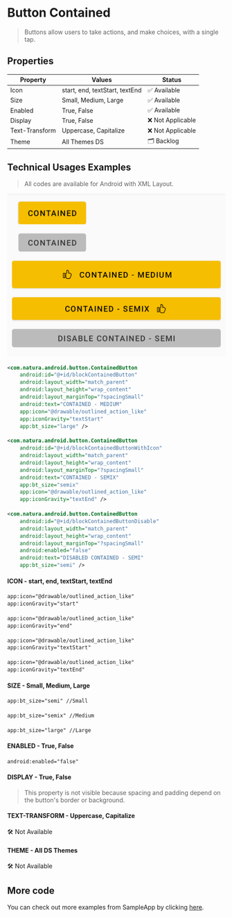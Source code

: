 # Button Contained

> Buttons allow users to take actions, and make choices, with a single tap.



## Properties

| Property       | Values                    | Status             |
| -------------- | ------------------------- | ------------------ |
| Icon           | start, end, textStart, textEnd         | ✅  Available      |
| Size           | Small, Medium, Large      | ✅  Available      |
| Enabled        | True, False               | ✅  Available      |
| Display        | True, False               | ❌  Not Applicable |
| Text-Transform | Uppercase, Capitalize     | ❌  Not Applicable  |
| Theme          | All Themes DS             | 🗂️  Backlog  |


## Technical Usages Examples

> All codes are available for Android with XML Layout.

![](./images/button_contained.png)

``` xml
<com.natura.android.button.ContainedButton
    android:id="@+id/blockContainedButton"
    android:layout_width="match_parent"
    android:layout_height="wrap_content"
    android:layout_marginTop="?spacingSmall"
    android:text="CONTAINED - MEDIUM"
    app:icon="@drawable/outlined_action_like"
    app:iconGravity="textStart"
    app:bt_size="large" />

<com.natura.android.button.ContainedButton
    android:id="@+id/blockContainedButtonWithIcon"
    android:layout_width="match_parent"
    android:layout_height="wrap_content"
    android:layout_marginTop="?spacingSmall"
    android:text="CONTAINED - SEMIX"
    app:bt_size="semix"
    app:icon="@drawable/outlined_action_like"
    app:iconGravity="textEnd" />

<com.natura.android.button.ContainedButton
    android:id="@+id/blockContainedButtonDisable"
    android:layout_width="match_parent"
    android:layout_height="wrap_content"
    android:layout_marginTop="?spacingSmall"
    android:enabled="false"
    android:text="DISABLED CONTAINED - SEMI"
    app:bt_size="semi" />
```


#### ICON - start, end, textStart, textEnd


``` xml
app:icon="@drawable/outlined_action_like"
app:iconGravity="start"

app:icon="@drawable/outlined_action_like"
app:iconGravity="end"

app:icon="@drawable/outlined_action_like"
app:iconGravity="textStart"

app:icon="@drawable/outlined_action_like"
app:iconGravity="textEnd"

```


#### SIZE - Small, Medium, Large

``` xml
app:bt_size="semi" //Small

app:bt_size="semix" //Medium

app:bt_size="large" //Large
```


#### ENABLED - True, False

``` xml
android:enabled="false"
```


#### DISPLAY - True, False

> This property is not visible because spacing and padding depend on the button's border or background. 



#### TEXT-TRANSFORM - Uppercase, Capitalize

🛠️ Not Available 



#### THEME - All DS Themes

🛠️ Not Available 


## More code
You can check out more examples from SampleApp by clicking [here](https://github.com/natura-cosmeticos/natds-android/tree/master/sample/src/main/res/layout/activity_button.xml).

